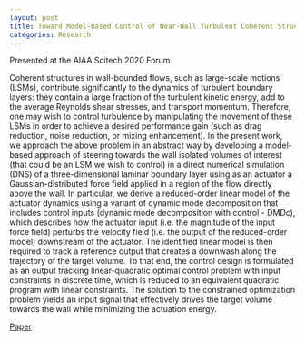 ```yaml
---
layout: post
title: Toward Model-Based Control of Near-Wall Turbulent Coherent Structures
categories: Research
---
```


Presented at the AIAA Scitech 2020 Forum.

Coherent structures in wall-bounded flows, such as large-scale motions (LSMs), contribute significantly to the dynamics of turbulent boundary layers: they contain a large fraction of the turbulent kinetic energy, add to the average Reynolds shear stresses, and transport momentum. Therefore, one may wish to control turbulence by manipulating the movement of these LSMs in order to achieve a desired performance gain (such as drag reduction, noise reduction, or mixing enhancement). In the present work, we approach the above problem in an abstract way by developing a model-based approach of steering towards the wall isolated volumes of interest (that could be an LSM we wish to control) in a direct numerical simulation (DNS) of a three-dimensional laminar boundary layer using as an actuator a Gaussian-distributed force field applied in a region of the flow directly above the wall. In particular, we derive a reduced-order linear model of the actuator dynamics using a variant of dynamic mode decomposition that includes control inputs (dynamic mode decomposition with control - DMDc), which describes how the actuator input (i.e. the magnitude of the input force field) perturbs the velocity field (i.e. the output of the reduced-order model) downstream of the actuator. The identified linear model is then required to track a reference output that creates a downwash along the trajectory of the target volume. To that end, the control design is formulated as an output tracking linear-quadratic optimal control problem with input constraints in discrete time, which is reduced to an equivalent quadratic program with linear constraints. The solution to the constrained optimization problem yields an input signal that effectively drives the target volume towards the wall while minimizing the actuation energy.

[Paper](https://arc.aiaa.org/doi/abs/10.2514/6.2020-1319)
